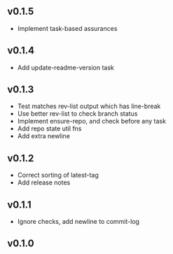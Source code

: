 ## v0.1.5

- Implement task-based assurances

## v0.1.4

- Add update-readme-version task

## v0.1.3

- Test matches rev-list output which has line-break
- Use better rev-list to check branch status
- Implement ensure-repo, and check before any task
- Add repo state util fns
- Add extra newline
## v0.1.2

- Correct sorting of latest-tag
- Add release notes
## v0.1.1

- Ignore checks, add newline to commit-log
## v0.1.0


